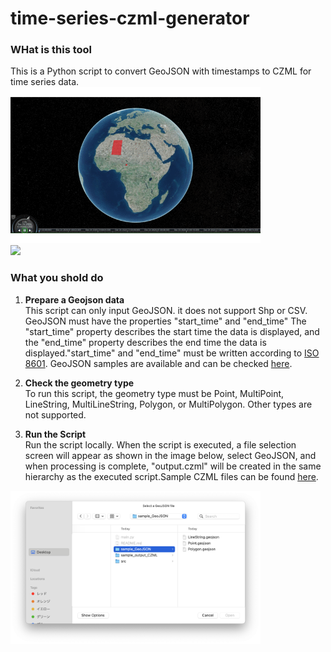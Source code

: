 # time-series-czml-generator

### WHat is this tool
This is a Python script to convert GeoJSON with timestamps to CZML for time series data.
<img src="src/gif001.gif" width="400">   
<img src="src/gif002.gif" width="400">  


### What you shold do
1. **Prepare a Geojson data**   
This script can only input GeoJSON. it does not support Shp or CSV. GeoJSON must have the properties "start_time" and "end_time" The "start_time" property describes the start time the data is displayed, and the "end_time" property describes the end time the data is displayed."start_time" and "end_time" must be written according to [ISO 8601](https://en.wikipedia.org/wiki/ISO_8601).
GeoJSON samples are available and can be checked [here](./sample_GeoJSON).

2. **Check the geometry type**      
To run this script, the geometry type must be Point, MultiPoint, LineString, MultiLineString, Polygon, or MultiPolygon. Other types are not supported.

3. **Run the Script**   
Run the script locally. When the script is executed, a file selection screen will appear as shown in the image below, select GeoJSON, and when processing is complete, "output.czml" will be created in the same hierarchy as the executed script.Sample CZML files can be found [here](./sample_output_CZML).
<img src="src/img001.png" width="400">